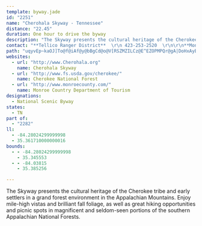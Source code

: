 ```yaml
---
template: byway.jade
id: "2251"
name: "Cherohala Skyway - Tennessee"
distance: "22.45"
duration: One hour to drive the byway
description: "The Skyway presents the cultural heritage of the Cherokee tribe and early settlers in a grand forest environment in the Appalachian Mountains. Enjoy mile-high vistas and brilliant fall foliage, as well as great hiking opportunities and picnic spots in magnificent and seldom-seen portions of the southern Appalachian National Forests."
contact: "**Tellico Ranger District**  \r\n 423-253-2520  \r\n\r\n**Monroe County of Tourism**  \r\n105 College Street Suit 6   \r\nMadisonville, TN 37354   \r\n423-442-9147 \r\n\r\n**Cherohala Skyway Visitor Center**  \r\n225 Cherohala Skyway  \r\nTellico Plains, TN 37385  \r\n423-253-8010"
path: "uqyvEp~kaOJ]To@f@iAf@y@bBgCd@o@V[RSZMZILCz@E^EZOPMPQr@gA|DoHxAyBRgASyLfBcMZaAbD_Db@q@^{@dA}FR_Ab@wBlA}Fz@eE\\qBdBaKLy@`@wB^wBH]He@\\mAv@eCTo@Z{@~CeIp@{AhBsDt@uAP[FIT[VUZUVMFCZO~@]|By@`Ae@^Wx@q@NOJOLOFMFOH[BS@Y?W?QCOIe@EQGOEOMOMMMKSOSISG_C_@a@IWGSIYOQOKIQUS[GKISGQI_@CQCSAQ?[Dg@BSBODQHSHSNWLMJMLKRMXOb@S`@M^Gb@EvDEl@EZEJEPGJIPULSJYDMLc@dBsJ|@eENm@JYJWf@mAHSF[D[@Y?]C[GUOUOOOIOEKAQ@OFUNYVaCpDY`@m@dA]r@]z@[p@k@`Ac@h@g@f@]X[Ps@Zo@Rm@Jk@Fw@Bs@?}@K_@G]Sc@c@MQKUIWGSEWC]Ac@Dc@He@Ps@ZgAr@qBPq@Lm@Hg@@[?_A?o@Fi@Jy@Ni@Xi@R[b@c@n@c@jAe@pBu@p@Y`Am@|@o@`EgDtAmAXe@Ta@JUJYHYH[Hk@Hq@S{AMk@Uo@S]{@kAKKQIKCQCQ@_@?[C[GYO_@[a@e@i@{@i@o@q@m@e@]i@a@q@]k@[uCmB]]c@k@S[Uc@Oa@Oo@Ki@Gs@Ao@@q@Dg@Fw@Lm@Ne@Xk@LQXYLGRG^ILCLAPAb@Dj@DfCb@\\Dj@FL@L?`@GHCLIRQPWLURe@BYBY@O?KAKCUKWOWW]k@s@aBkBe@o@yAiBuAgBsBiC[a@g@q@o@_AWe@KWKYIWESIYiA{E_@cBQkAGi@S_CIaAMiBEyABWF]JYXa@XSh@Qh@Kr@Ad@Aj@C\\E^Kr@[rCaBx@e@ZSb@_@RYL]B[B_@Ca@AMESEKEOQYUa@QUMQIQKYGYEY?QB]\\yARkAFk@@]?QGa@G[KUGIKKIGa@MiCmAIGIEUWQWO_@Sg@GQMg@AMA]?MB{@Fu@Ha@J_@HWL[\\q@d@s@f@q@hDmEt@}@HMJQLSFQDQDa@@e@C]I]GUYy@u@cC_@oAMk@Ms@C]CWAm@?c@Bu@Fo@FYHc@Ts@Xm@Ve@~B_DrFoHPWJWHSLe@Hi@Dm@Bs@@a@?WAYCUEWE[IYM][s@S]SYSS}@w@kDiDmByBi@q@iA{AgCuDYe@gE_IIQOc@Og@Mw@C[A_@AQAUB{@@]Da@Ls@H]Lc@\\aAhAkDHi@Ba@@[Bc@AYA[G]E[Y{AQ_AGq@AQ@a@Fq@DYF]H]Rm@ZaAFWDOH[BUFm@Bg@?a@?]?OAe@Ec@Gu@QeASu@EKUs@Ys@Yq@}AmDa@aAg@eBQo@Kw@E]Eg@Ce@MkE?e@B_@D[@GHc@BMDKNWVe@PWRQTIhAUv@ShAc@RKb@e@l@_Ab@cAZs@Rm@V{@VcATwAD]Bs@@]?G?s@GkASoAI]K]GQO_@Sc@QYU[QSYYSOOKq@e@w@m@OQIIOSIMSg@KYEWGe@Gy@?S?W@UDg@Lg@HYL_@f@_A`@{@Tc@n@aBJ]@O@MBO?M?]AQAMGm@CUK_@Ys@Yq@u@}A_D{Gg@qASs@Ks@MgAEc@Gq@KuAIeAG_AMaAG]I[K]c@mAk@}@{AiC[s@GOKc@IWIa@c@{BW_AKYM[a@w@c@q@s@oAyA}CeBwDsB_FkCmFiBgDqEmIsBqD_@e@]]m@e@y@a@w@Uq@OiFc@uC}Ii@}Ak@cAwDqEqB_CMUIWI]IuA?aBAkDMkEKu@[o@_@a@g@a@i@Qe@EgAFgBXoBTq@@a@Ga@QWOUWS[Q_@Ka@Ik@EeADsECsACUGUGQIK[Y_AaAqAeAwGmFoAaAuGaFi@SiAUa@Eq@?aBHk@FqBTgABkAI{@[o@a@i@q@W_@Yo@g@cBy@cDqA}Cu@_AwF_GkD{CkDiD}EoE{B_CwBsC?gAQiBOiAQs@]w@k@k@iAi@u@YoAa@WO_@WSUMWSg@Iu@@iAZw@b@i@ZU\\Qj@Mz@GrBMpADr@HVB~@PhC|@~Ar@tAr@`C|Al@l@`@`@ZXZN\\J\\D`@BhACvA?ZHXLZXZ`@x@jAr@nAl@z@`Ar@lAh@x@RfA@zA]pBi@fBU`@C^?VFNBXNTPZ\\^j@\\bAn@rA^p@X^\\Vh@Xh@Vr@Lp@?b@E^OVURYNUVc@d@m@b@S`@Gh@AbBR~@\\b@Nd@X^Vd@p@Vd@Lv@Bl@EnBEbADt@Jh@JVPTl@Tl@Pt@P|@Rb@PRNNXN\\Jr@?l@c@xDAjAD|@Nz@Vp@l@n@p@^hAXbBPlBGvC_@bAUnAIl@Fp@TZ\\Rj@n@xBh@vBr@dClAxBhB`BpB|ArBl@dCOxAaBH[B_@DsA?}DD}ARiA`@s@n@e@zBa@pGs@|@Cd@?hBJdA?`AKn@m@Vm@PsADsAKaASg@M[]c@a@c@k@a@gFsBs@]yAaAiB_BuBuCaC{Dq@}@WW_@[cAk@_Ac@s@o@w@{@aAeBmAeAkAi@qAiA_@y@_@yDg@sBg@aByDwGaBuDyCyIgBmFm@wBm@aCSkAU}AMoCBeADe@NaAtAwGDeBXiEF}@Hg@Je@L_@T]X[TO\\QnA]|@]h@a@h@u@r@eB`@i@rAo@j@CzB`@f@RXDd@G\\MfAsBTo@RWlAw@p@[j@c@Ra@Jc@Bo@GcBIw@CuAD}BHs@Lu@Po@Zi@vBwBFI`AaATa@BQDYHuAUcBUwAs@gEIu@Ck@?s@FgAb@aBRm@d@w@Vk@NWJUJa@DW@k@Ck@EUi@aBoCqHSaBKgA@iAD{@H{@Nm@fCeFf@_ARu@NaAPwAAuCeBmGKqBEgCL{Ah@kBlBqDh@kAv@yCPs@b@mAx@eBp@eAj@k@nA{@xFyAj@e@Tc@Rg@F_AAgC@m@Hc@La@rAsB`@y@JYf@aCHgADaDKaMCcABy@\\aBTe@d@s@hAw@\\UjAiAp@w@p@{@PQ`@UXMZGT?`@BdBn@zAb@z@I^[VY\\_ABi@N_EHa@H[JYLSb@a@b@W|Aa@dAa@j@eAHk@?WIaA_BgEgB}HEwEjA}LBy@i@yAkAoBIq@RaBnCmJI_C_AsF?_A^sBJkA[{@mBkAeA{AIyAJy@\\y@hB_DNgBI}AcAgBk@yAEsAxAoJTyDOgByDsIkAaEq@yDDgA@O"
websites: 
  - url: "http://www.Cherohala.org"
    name: Cherohala Skyway
  - url: "http://www.fs.usda.gov/cherokee/"
    name: Cherokee National Forest
  - url: "http://www.monroecounty.com/"
    name: Monroe Country Department of Tourism
designations: 
  - National Scenic Byway
states: 
  - TN
part of: 
  - "2282"
ll: 
  - -84.28024299999998
  - 35.361710000000016
bounds: 
  - - -84.28024299999998
    - 35.345553
  - - -84.03815
    - 35.385256

---
```


The Skyway presents the cultural heritage of the Cherokee tribe and early settlers in a grand forest environment in the Appalachian Mountains. Enjoy mile-high vistas and brilliant fall foliage, as well as great hiking opportunities and picnic spots in magnificent and seldom-seen portions of the southern Appalachian National Forests.